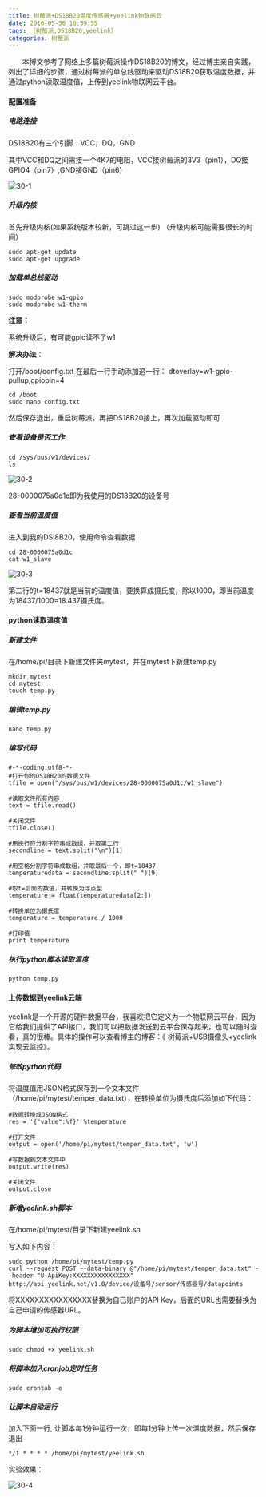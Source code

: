 ```yaml
---
title: 树莓派+DS18B20温度传感器+yeelink物联网云
date: 2016-05-30 10:59:55
tags: ［树莓派,DS18B20,yeelink］
categories: 树莓派
---
```


　　本博文参考了网络上多篇树莓派操作DS18B20的博文，经过博主亲自实践，列出了详细的步骤，通过树莓派的单总线驱动来驱动DS18B20获取温度数据，并通过python读取温度值，上传到yeelink物联网云平台。

<!--more-->

#### 配置准备

##### 电路连接

DS18B20有三个引脚：VCC，DQ，GND

其中VCC和DQ之间需接一个4K7的电阻，VCC接树莓派的3V3（pin1），DQ接GPIO4（pin7）,GND接GND（pin6）

![30-1](http://ohe7ixo05.bkt.clouddn.com/2016/5/30-1.jpg)

##### 升级内核

首先升级内核(如果系统版本较新，可跳过这一步)
（升级内核可能需要很长的时间）
```
sudo apt-get update
sudo apt-get upgrade
```

##### 加载单总线驱动

```
sudo modprobe w1-gpio
sudo modprobe w1-therm
```

**注意：**

系统升级后，有可能gpio读不了w1

**解决办法：**

打开/boot/config.txt 在最后一行手动添加这一行：
dtoverlay=w1-gpio-pullup,gpiopin=4

```
cd /boot
sudo nano config.txt
```

然后保存退出，重启树莓派，再把DS18B20接上，再次加载驱动即可

##### 查看设备是否工作

```
cd /sys/bus/w1/devices/
ls
```
![30-2](http://ohe7ixo05.bkt.clouddn.com/2016/5/30-2.jpg)

28-0000075a0d1c即为我使用的DS18B20的设备号

##### 查看当前温度值

进入到我的DSI8B20，使用命令查看数据

```
cd 28-0000075a0d1c
cat w1_slave
```

![30-3](http://ohe7ixo05.bkt.clouddn.com/2016/5/30-3.jpg)

第二行的t=18437就是当前的温度值，要换算成摄氏度，除以1000，即当前温度为18437/1000=18.437摄氏度。

#### python读取温度值

##### 新建文件

在/home/pi/目录下新建文件夹mytest，并在mytest下新建temp.py

```
mkdir mytest
cd mytest
touch temp.py
```
##### 编辑temp.py
```
nano temp.py
```
##### 编写代码

```
#-*-coding:utf8-*-
#打开你的DS18B20的数据文件
tfile = open("/sys/bus/w1/devices/28-0000075a0d1c/w1_slave")

#读取文件所有内容
text = tfile.read()

#关闭文件
tfile.close()

#用换行符分割字符串成数组，并取第二行
secondline = text.split("\n")[1]

#用空格分割字符串成数组，并取最后一个，即t=18437
temperaturedata = secondline.split(" ")[9]

#取t=后面的数值，并转换为浮点型
temperature = float(temperaturedata[2:])

#转换单位为摄氏度
temperature = temperature / 1000

#打印值
print temperature
```

##### 执行python脚本读取温度

```
python temp.py
```

#### 上传数据到yeelink云端

yeelink是一个开源的硬件数据平台，我喜欢把它定义为一个物联网云平台，因为它给我们提供了API接口，我们可以把数据发送到云平台保存起来，也可以随时查看，真的很棒。具体的操作可以查看博主的博客：《 树莓派+USB摄像头+yeelink实现云监控》。

##### 修改python代码

将温度值用JSON格式保存到一个文本文件（/home/pi/mytest/temper_data.txt），在转换单位为摄氏度后添加如下代码：

```
#数据转换成JSON格式
res = '{"value":%f}' %temperature

#打开文件
output = open('/home/pi/mytest/temper_data.txt', 'w')

#写数据到文本文件中
output.write(res)

#关闭文件
output.close

```

##### 新增yeelink.sh脚本

在/home/pi/mytest/目录下新建yeelink.sh

写入如下内容：

```
sudo python /home/pi/mytest/temp.py
curl --request POST --data-binary @"/home/pi/mytest/temper_data.txt" --header "U-ApiKey:XXXXXXXXXXXXXXXX" http://api.yeelink.net/v1.0/device/设备号/sensor/传感器号/datapoints
```

将XXXXXXXXXXXXXXXX替换为自已账户的API Key，后面的URL也需要替换为自己申请的传感器URL。

##### 为脚本增加可执行权限
```
sudo chmod +x yeelink.sh
```
##### 将脚本加入cronjob定时任务
```
sudo crontab -e
```
##### 让脚本自动运行

加入下面一行, 让脚本每1分钟运行一次，即每1分钟上传一次温度数据，然后保存退出

```
*/1 * * * * /home/pi/mytest/yeelink.sh
```

实验效果：

![30-4](http://ohe7ixo05.bkt.clouddn.com/2016/5/30-4.jpg)


